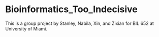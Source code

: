 # Bioinformatics_Too_Indecisive
This is a group project by Stanley, Nabila, Xin, and Zixian for BIL 652 at University of Miami.
